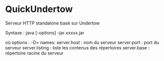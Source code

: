 # QuickUndertow 

Serveur HTTP standalone basé sur Undertow

Syntaxe : java [-options] -jar xxxxx.jar

où options :
    -D<name>=<value>
        names:
            server.host     : nom du serveur
            server.port     : port du serveur
            server.listing  : liste les contenus des répertoires
            server.base     : répertoire racine du serveur
